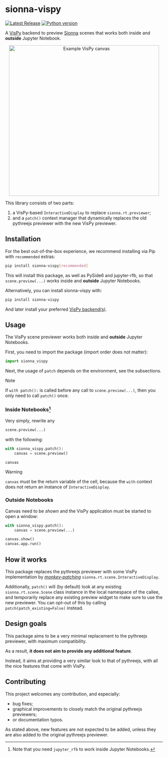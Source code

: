 # sionna-vispy

[![Latest Release][pypi-version-badge]][pypi-version-url]
[![Python version][pypi-python-version-badge]][pypi-version-url]

A [VisPy](https://github.com/vispy/vispy)
backend to preview
[Sionna](https://github.com/NVlabs/sionna) scenes
that works both inside and **outside** Jupyter Notebook.

<p align="center">
  <img alt="Example VisPy canvas" width="480" src="https://github.com/user-attachments/assets/04195e43-674b-43d6-8422-baf3d4dc572d">
</p>

This library consists of two parts:

1. a VisPy-based `InteractiveDisplay` to replace `sionna.rt.previewer`;
2. and a `patch()` context manager that dynamically replaces
  the old pythreejs previewer with the new VisPy previewer.

## Installation

For the best out-of-the-box experience, we recommend
installing via Pip with `recommended` extras:

```bash
pip install sionna-vispy[recommended]
```

This will install this package, as well as PySide6 and jupyter-rfb,
so that `scene.preview(...)` works inside and **outside** Jupyter Notebooks.

Alternatively, you can install sionna-vispy with:

```bash
pip install sionna-vispy
```

And later install your preferred
[VisPy backend(s)](https://vispy.org/installation.html).

## Usage

The VisPy scene previewer works both
inside and **outside** Jupyter Notebooks.

First, you need to import the package (import order does not matter):

```python
import sionna_vispy
```

Next, the usage of `patch` depends on the environment,
see the subsections.

> [!NOTE]
> If `with patch():` is called before any
> call to `scene.preview(...)`,
> then you only need to call
> `patch()` once.

### Inside Notebooks[^1]

Very simply, rewrite any

```python
scene.preview(...)
```

with the following:

```python
with sionna_vispy.patch():
    canvas = scene.preview()

canvas
```

> [!WARNING]
> `canvas` must be the return variable
> of the cell, because the `with` context
> does not return an instance of
> `InteractiveDisplay`.

[^1]: Note that you need `jupyter_rfb` to work inside Jupyter Notebooks.

### Outside Notebooks

Canvas need to be *shown* and the VisPy application
must be started to open a window:

```python
with sionna_vispy.patch():
    canvas = scene.preview(...)

canvas.show()
canvas.app.run()
```

## How it works

This package replaces the pythreejs previewer with some
VisPy implementation by
[*monkey-patching*](https://docs.python.org/3/library/unittest.mock.html#unittest.mock.patch)
`sionna.rt.scene.InteractiveDisplay`.

Additionally, `patch()` will (by default) look at
any existing `sionna.rt.scene.Scene` class instance in the local
namespace of the callee, and temporarily replace any
existing preview widget to make sure to use the new previewer. You can
opt-out of this by calling `patch(patch_existing=False)` instead.

## Design goals

This package aims to be a very minimal replacement to the pythreejs
previewer, with maximum compatibility.

As a result, **it does not aim to provide any additional feature**.

Instead, it aims at providing a very similar look to that of
pythreejs, with all the nice features that come with VisPy.

## Contributing

This project welcomes any contribution, and especially:

+ bug fixes;
+ graphical improvements to closely match the original pythreejs previewers;
+ or documentation typos.

As stated above, new features are not expected to be added, unless they are also
added to the original pythreejs previewer.

[pypi-version-badge]: https://img.shields.io/pypi/v/sionna-vispy?label=sionna-vispy
[pypi-version-url]: https://pypi.org/project/sionna-vispy/
[pypi-python-version-badge]: https://img.shields.io/pypi/pyversions/sionna-vispy
[pypi-download-badge]: https://img.shields.io/pypi/dm/sionna-vispy
